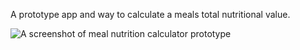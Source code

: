 A prototype app and way to calculate a meals total nutritional value.


<img src="../../blob/main/bodyboon-ss.png" alt="A screenshot of meal nutrition calculator prototype" />
